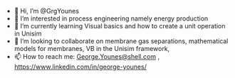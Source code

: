 - 👋 Hi, I’m @GrgYounes
- 👀 I’m interested in process engineering namely energy production 
- 🌱 I’m currently learning Visual basics and how to create a unit operation in Unisim
- 💞️ I’m looking to collaborate on membrane gas separations, mathematical models for membranes, VB in the Unisim framework,  
- 📫 How to reach me: George.Younes@shell.com , https://www.linkedin.com/in/george-younes/

<!---
GrgYounes/GrgYounes is a ✨ special ✨ repository because its `README.md` (this file) appears on your GitHub profile.
You can click the Preview link to take a look at your changes.
--->
